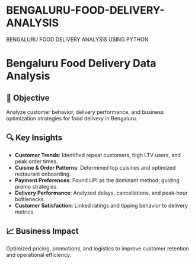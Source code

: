 # BENGALURU-FOOD-DELIVERY-ANALYSIS
BENGALURU FOOD DELIVERY ANALYSIS USING PYTHON
# **Bengaluru Food Delivery Data Analysis**

## 📌 Objective  
Analyze customer behavior, delivery performance, and business optimization strategies for food delivery in Bengaluru.

## 🔍 Key Insights  
- **Customer Trends**: Identified repeat customers, high LTV users, and peak order times.  
- **Cuisine & Order Patterns**: Determined top cuisines and optimized restaurant onboarding.  
- **Payment Preferences**: Found UPI as the dominant method, guiding promo strategies.  
- **Delivery Performance**: Analyzed delays, cancellations, and peak-hour bottlenecks.  
- **Customer Satisfaction**: Linked ratings and tipping behavior to delivery metrics.  

## 📈 Business Impact  
Optimized pricing, promotions, and logistics to improve customer retention and operational efficiency.
